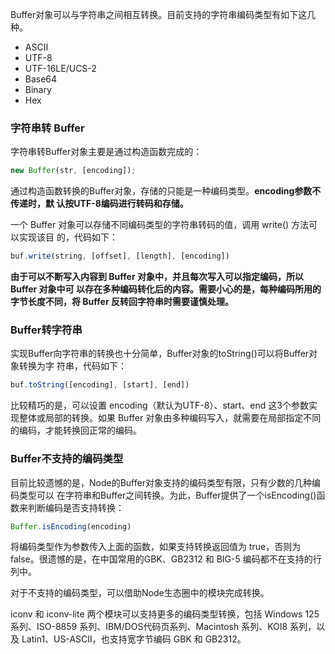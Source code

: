 Buffer对象可以与字符串之间相互转换。目前支持的字符串编码类型有如下这几种。

- ASCII
- UTF-8
- UTF-16LE/UCS-2
- Base64
- Binary
- Hex

### 字符串转 Buffer 

字符串转Buffer对象主要是通过构造函数完成的：

```javascript
new Buffer(str, [encoding]); 
```

通过构造函数转换的Buffer对象，存储的只能是一种编码类型。**encoding参数不传递时，默 认按UTF-8编码进行转码和存储。**

一个 Buffer 对象可以存储不同编码类型的字符串转码的值，调用 write() 方法可以实现该目 的，代码如下：

```javascript
buf.write(string, [offset], [length], [encoding]) 
```

**由于可以不断写入内容到 Buffer 对象中，并且每次写入可以指定编码，所以 Buffer 对象中可 以存在多种编码转化后的内容。需要小心的是，每种编码所用的字节长度不同，将 Buffer 反转回字符串时需要谨慎处理。**

### Buffer转字符串

实现Buffer向字符串的转换也十分简单，Buffer对象的toString()可以将Buffer对象转换为字 符串，代码如下：

```javascript
buf.toString([encoding], [start], [end]) 
```

比较精巧的是，可以设置 encoding（默认为UTF-8）、start、end 这3个参数实现整体或局部的转换。如果 Buffer 对象由多种编码写入，就需要在局部指定不同的编码，才能转换回正常的编码。

### Buffer不支持的编码类型

目前比较遗憾的是，Node的Buffer对象支持的编码类型有限，只有少数的几种编码类型可以 在字符串和Buffer之间转换。为此，Buffer提供了一个isEncoding()函数来判断编码是否支持转换：

```javascript
Buffer.isEncoding(encoding)
```

将编码类型作为参数传入上面的函数，如果支持转换返回值为 true，否则为 false。很遗憾的是，在中国常用的GBK、GB2312 和 BIG-5 编码都不在支持的行列中。

对于不支持的编码类型，可以借助Node生态圈中的模块完成转换。

iconv 和 iconv-lite 两个模块可以支持更多的编码类型转换，包括 Windows 125 系列、ISO-8859 系列、IBM/DOS代码页系列、Macintosh 系列、KOI8 系列，以及 Latin1、US-ASCII，也支持宽字节编码 GBK 和 GB2312。